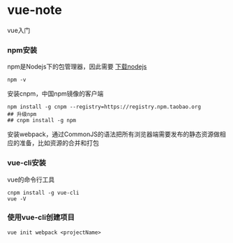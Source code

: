 # vue-note
vue入门

### npm安装
npm是Nodejs下的包管理器，因此需要
[下载nodejs](http://nodejs.cn/download/)
```
npm -v
```
安装cnpm，中国npm镜像的客户端
```
npm install -g cnpm --registry=https://registry.npm.taobao.org
## 升级npm
## cnpm install -g npm
```
安装webpack，通过CommonJS的语法把所有浏览器端需要发布的静态资源做相应的准备，比如资源的合并和打包

### vue-cli安装
vue的命令行工具
```
cnpm install -g vue-cli
vue -V
```

### 使用vue-cli创建项目
```
vue init webpack <projectName>
```
